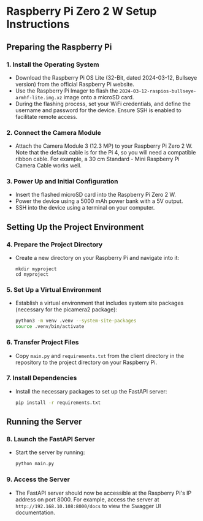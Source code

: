 # Raspberry Pi Zero 2 W Setup Instructions

## Preparing the Raspberry Pi

### 1. Install the Operating System
- Download the Raspberry Pi OS Lite (32-Bit, dated 2024-03-12, Bullseye version) from the official Raspberry Pi website.
- Use the Raspberry Pi Imager to flash the `2024-03-12-raspios-bullseye-armhf-lite.img.xz` image onto a microSD card.
- During the flashing process, set your WiFi credentials, and define the username and password for the device. Ensure SSH is enabled to facilitate remote access.

### 2. Connect the Camera Module
- Attach the Camera Module 3 (12.3 MP) to your Raspberry Pi Zero 2 W. Note that the default cable is for the Pi 4, so you will need a compatible ribbon cable. For example, a 30 cm Standard - Mini Raspberry Pi Camera Cable works well.

### 3. Power Up and Initial Configuration
- Insert the flashed microSD card into the Raspberry Pi Zero 2 W.
- Power the device using a 5000 mAh power bank with a 5V output.
- SSH into the device using a terminal on your computer.

## Setting Up the Project Environment

### 4. Prepare the Project Directory
- Create a new directory on your Raspberry Pi and navigate into it:
    ```
    mkdir myproject
    cd myproject
    ```

### 5. Set Up a Virtual Environment
- Establish a virtual environment that includes system site packages (necessary for the picamera2 package):
    ```bash
    python3 -m venv .venv --system-site-packages
    source .venv/bin/activate
    ```

### 6. Transfer Project Files
- Copy `main.py` and `requirements.txt` from the client directory in the repository to the project directory on your Raspberry Pi.

### 7. Install Dependencies
- Install the necessary packages to set up the FastAPI server:
    ```bash
    pip install -r requirements.txt
    ```

## Running the Server

### 8. Launch the FastAPI Server
- Start the server by running:
    ```bash
    python main.py
    ```

### 9. Access the Server
- The FastAPI server should now be accessible at the Raspberry Pi's IP address on port 8000. For example, access the server at `http://192.168.10.108:8000/docs` to view the Swagger UI documentation.
